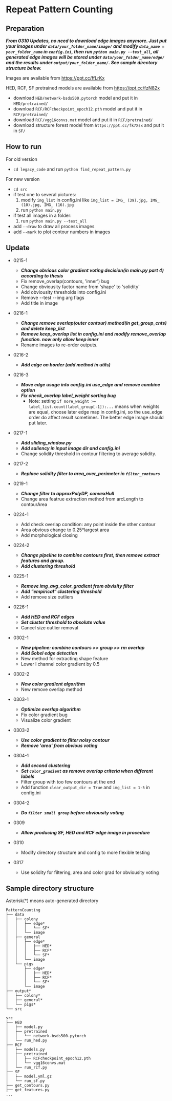 # Repeat Pattern Counting


## Preparation

***From 0310 Updates, no need to download edge images anymore. Just put your images under `data/your_folder_name/image/` and modify `data_name = your_folder_name` in `config.ini`, then run `python main.py --test_all`, all generated edge images will be stored under `data/your_folder_name/edge/` and the results under `output/your_folder_name/`. See sample directory structure below.***

Images are available from https://ppt.cc/ffLrKx

HED, RCF, SF pretrained models are available from https://ppt.cc/fzN82x
* download `HED/network-bsds500.pytorch` model and put it in `HED/pretrained/`
* download `RCF/RCFcheckpoint_epoch12.pth` model and put it in `RCF/pretrained/`
* download `RCF/vgg16convs.mat` model and put it in `RCF/pretrained/`
* download structure forest model from `https://ppt.cc/fk7Xsx` and put it in `SF/`


## How to run
For old version
* `cd legacy_code` and run `python find_repeat_pattern.py`

For new version
* `cd src`
* if test one to several pictures:
    1. modify `img_list` in config.ini like `img_list = IMG_ (39).jpg, IMG_ (10).jpg, IMG_ (16).jpg`
    2. run `python main.py`
* if test all images in a folder:
    1. run `python main.py --test_all`
* add `--draw` to draw all process images
* add `--mark` to plot contour numbers in images


## Update
* 0215-1
  * ***Change obvious color gradient voting decision(in main.py part 4) according to thesis***
  * Fix remove_overlap(contours, 'inner') bug
  * Change obviousity factor name from 'shape' to 'solidity'
  * Add obviousity thresholds into config.ini
  * Remove --test --img arg flags
  * Add title in image

* 0216-1
  * ***Change remove overlap(outer contour) method(in get_group_cnts) and delete keep_list***
  * ***Remove keep_overlap list in config.ini and modify remove_overlap function. now only allow keep inner***
  * Rename images to re-order outputs.

* 0216-2
  * ***Add edge on border (add method in utils)***

* 0216-3
  * ***Move edge usage into config.ini use_edge and remove combine option***
  * ***Fix check_overlap label_weight sorting bug***
    * Note: setting `if more_weight >= label_list.count(label_group[-1]):...` means when weights are equal, choose later edge map in config.ini, so the use_edge order do affect result sometimes. The better edge image should put later.

* 0217-1
  * ***Add sliding_window.py***
  * ***Add saliency in input image dir and config.ini***
  * Change solidity threshold in contour filtering to average solidity.

* 0217-2
  * ***Replace solidity filter to area_over_perimeter in `filter_contours`***

* 0219-1
  * ***Change filter to approxPolyDP, convexHull***
  * Change area featrue extraction method from arcLength to contourArea

* 0224-1
  * Add check overlap condition: any point inside the other contour
  * Area obvious change to 0.25*largest area
  * Add morphological closing

* 0224-2
  * ***Change pipeline to combine contours first, then remove extract features and group.***
  * ***Add clustering threshold***

* 0225-1
  * ***Remove img_avg_color_gradient from obvisity filter***
  * ***Add "empirical" clustering threshold***
  * Add remove size outliers

* 0226-1
  * ***Add HED and RCF edges***
  * ***Set cluster threshold to absolute value***
  * Cancel size outlier removal

* 0302-1
  * ***New pipeline: combine contours >> group >> rm overlap***
  * ***Add Sobel edge detection***
  * New method for extracting shape feature
  * Lower l channel color gradient by 0.5

* 0302-2
  * ***New color gradient algorithm***
  * New remove overlap method

* 0303-1
  * ***Optimize overlap algorithm***
  * Fix color gradient bug
  * Visualize color gradient

* 0303-2
  * ***Use color gradient to filter noisy contour***
  * ***Remove 'area' from obvious voting***

* 0304-1
  * ***Add second clustering***
  * ***Set `color_gradient` as remove overlap criteria when different labels***
  * Filter group with too few contours at the end
  * Add function `clear_output_dir = True` and `img_list = 1-5` in config.ini

* 0304-2
  * ***Do `filter small group` before obviousity voting***
  
* 0309
  * ***Allow producing SF, HED and RCF edge image in procedure***

* 0310
  * Modify directory structure and config to more flexible testing

* 0317
  * Use solidity for filtering, area and color grad for obviousity voting 


## Sample directory structure 
Asterisk(*) means auto-generated directory
```
PatternCounting
├── data
│   ├── colony
│   │   ├── edge*
│   │   │   └── SF*
│   │   └── image
│   ├── general
│   │   ├── edge*
│   │   │   ├── HED*
│   │   │   ├── RCF*
│   │   │   └── SF*
│   │   └── image
│   └── pigs
│       ├── edge*
│       │   ├── HED*
│       │   ├── RCF*
│       │   └── SF*
│       └── image
├── output*
│   ├── colony*
│   ├── general*
│   └── pigs*
└── src
```

```
src
├── HED
│   ├── model.py
│   ├── pretrained
│   │   └── network-bsds500.pytorch
│   └── run_hed.py
├── RCF
│   ├── models.py
│   ├── pretrained
│   │   ├── RCFcheckpoint_epoch12.pth
│   │   └── vgg16convs.mat
│   └── run_rcf.py
├── SF
│   ├── model.yml.gz
│   └── run_sf.py
├── get_contours.py
├── get_features.py
...
```